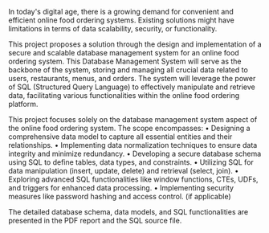 In today's digital age, there is a growing demand for convenient and efficient online food ordering systems. Existing solutions might have limitations in terms of data scalability, security, or functionality. 

This project proposes a solution through the design and implementation of a secure and scalable database management system for an online food ordering system. This Database Management System will serve as the backbone of the system, storing and 
managing all crucial data related to users, restaurants, menus, and orders. The system will leverage the power of SQL (Structured Query Language) to effectively manipulate and retrieve data, facilitating various functionalities within the online food 
ordering platform. 

This project focuses solely on the database management system aspect of the online food ordering system. The scope encompasses: 
    • Designing a comprehensive data model to capture all essential entities and their relationships. 
    • Implementing data normalization techniques to ensure data integrity and minimize redundancy. 
    • Developing a secure database schema using SQL to define tables, data types, and constraints. 
    • Utilizing SQL for data manipulation (insert, update, delete) and retrieval (select, join). 
    • Exploring advanced SQL functionalities like window functions, CTEs, UDFs, and triggers for enhanced data processing. 
    • Implementing security measures like password hashing and access control. (if applicable)

The detailed database schema, data models, and SQL functionalities are presented in the PDF report and the SQL source file. 
